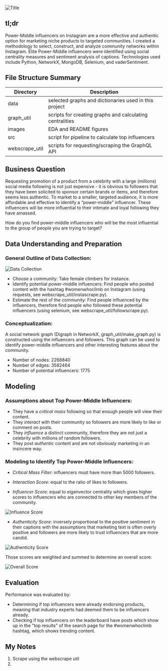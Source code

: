 ![Title](images/Title_woname.png)

## tl;dr
Power-Middle influencers on Instagram are a more effective and authentic option for marketing niche products to targeted communities. I created a methodology to select, construct, and analyze community networks within Instagram. Elite Power-Middle influencers were identified using social centrality measures and sentiment analysis of captions. Technologies used include Python, NetworkX, MongoDB, Selenium, and vaderSentiment.

## File Structure Summary
Directory | Description
------------ | -------------
data | selected graphs and dictionaries used in this project
graph_util | scripts for creating graphs and calculating centralities
images | EDA and README figures
src | script for pipeline to calculate top influencers
webscrape_util | scripts for requesting/scraping the GraphQL API


## Business Question

Requesting promotion of a product from a celebrity with a large (millions) social media following is not just expensive - it is obvious to followers that they have been solicited to sponsor certain brands or items, and therefore seems less authentic. To market to a smaller, targeted audience, it is more affordable and effective to identify a “power-middle” influencer. These influencers will be more influential to their intimate and loyal following they have amassed.

How do you find power-middle influencers who will be the most influential to the group of people you are trying to target?

## Data Understanding and Preparation

### General Outline of Data Collection:

![Data Collection](images/DataCollection.png)

 - Choose a community: Take female climbers for instance.
 - Identify potential power-middle influencers: Find people who posted content with the hashtag #womenwhoclimb on Instagram (using requests, see webscrape_util/instascrape.py).
 - Estimate the rest of the community: Find people influenced by the influencers, therefore find people who followed these potential influencers (using selenium, see webscrape_util/followscrape.py).

### Conceptualization:
A social network graph (Digraph in NetworkX, graph_util/make_graph.py) is constructed using the influencers and followers. This graph can be used to identify power-middle influencers and other interesting features about the community.
* Number of nodes: 2268840
* Number of edges: 3582464
* Number of potential influencers: 1775

## Modeling

### Assumptions about Top Power-Middle Influencers:
- They have a *critical mass* following so that enough people will view their content.
- They *interact* with their community so followers are more likely to like or comment on posts.
- They *influence* a distinct community, therefore they are not just a celebrity with millions of random followers.
- They post *authentic* content and are not obviously marketing in an insincere way.

### Modeling to Identify Top Power-Middle Influencers:
- *Critical Mass Filter*: influencers must have more than 5000 followers.

- *Interaction Score*: equal to the ratio of likes to followers.

- *Influencer Score*: equal to eigenvector centrality which gives higher scores to influencers who are connected to other key members of the community.

![Influence Score](images/InfluenceScore.png)

- *Authenticity Score*: inversely proportional to the positive sentiment in their captions with the assumptions that marketing text is often overly positive and followers are more likely to trust influencers that are more candid.

![Authenticity Score](images/AuthenticityScore.png)


Those scores are weighted and summed to determine an overall score:

![Overall Score](images/OverallScore.png)

## Evaluation
Performance was evaluated by:
- Determining if top influencers were already endorsing products, meaning that industry experts had deemed them to be influencers already.
- Checking if top influencers on the leaderboard have posts which show up in the "top results" of the search page for the #womenwhoclimb hashtag, which shows trending content.



## My Notes

1) Scrape using the webscrape util
2) 